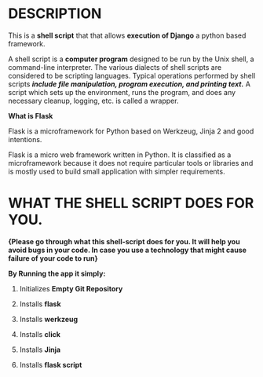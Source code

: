 # DESCRIPTION

This is a **shell script** that that allows **execution of Django** a python based framework.

A shell script is a **computer program** designed to be run by the Unix shell, a command-line interpreter. The various dialects of shell scripts are considered to be scripting languages. Typical operations performed by shell scripts ***include file manipulation, program execution, and printing text.*** A script which sets up the environment, runs the program, and does any necessary cleanup, logging, etc. is called a wrapper.

**What is Flask**

Flask is a microframework for Python based on Werkzeug, Jinja 2 and good intentions.

Flask is a micro web framework written in Python. It is classified as a microframework because it does not require particular tools or libraries and is mostly used to build small application with simpler requirements.

# WHAT THE SHELL SCRIPT DOES FOR YOU.

**{Please go through what this shell-script does for you. It will help you avoid bugs in your code. In case you use a technology that might cause failure of your code to run}**

**By Running the app it simply:**

1. Initializes **Empty Git Repository**

2. Installs **flask**

3. Installs **werkzeug**

4. Installs **click**

5. Installs **Jinja**

6. Installs **flask script**

